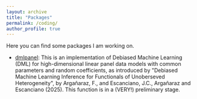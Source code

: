 ```yaml
---
layout: archive
title: "Packages"
permalink: /coding/
author_profile: true
---
```


Here you can find some packages I am working on. 

+ [dmlpanel](https://github.com/argafacu/dmlpanel): This is an implementation of Debiased Machine Learning (DML) for high-dimensional linear panel data models with common parameters and random coefficients, as introduced by "Debiased Machine Learning Inference for Functionals of Unoberseved Heterogeneity", by Argañaraz, F., and Escanciano, J.C., Argañaraz and Escanciano (2025). This function is in a (VERY!) preliminary stage.  


